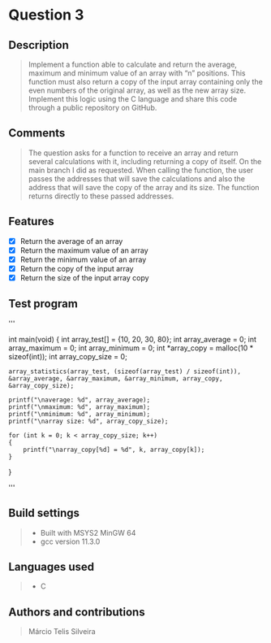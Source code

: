# Question 3

## Description

> Implement a function able to calculate and return the average, maximum and minimum value of an array with “n” positions. This function must also return a copy of the input array containing only the even numbers of the original array, as well as the new array size. Implement this logic using the C language and share this code through a public repository on GitHub.

## Comments

> The question asks for a function to receive an array and return several calculations with it, including returning a copy of itself. On the main branch I did as requested. When calling the function, the user passes the addresses that will save the calculations and also the address that will save the copy of the array and its size. The function returns directly to these passed addresses.

## Features

- [x] Return the average of an array
- [x] Return the maximum value of an array
- [x] Return the minimum value of an array
- [x] Return the copy of the input array
- [x] Return the size of the input array copy

## Test program

'''

int main(void)
{
    int array_test[] = {10, 20, 30, 80};
    int array_average = 0;
    int array_maximum = 0;
    int array_minimum = 0;
    int *array_copy = malloc(10 * sizeof(int));
    int array_copy_size = 0;

    array_statistics(array_test, (sizeof(array_test) / sizeof(int)), &array_average, &array_maximum, &array_minimum, array_copy, &array_copy_size);

    printf("\naverage: %d", array_average);
    printf("\nmaximum: %d", array_maximum);
    printf("\nminimum: %d", array_minimum);
    printf("\narray size: %d", array_copy_size);

    for (int k = 0; k < array_copy_size; k++)
    {
        printf("\narray_copy[%d] = %d", k, array_copy[k]);
    }
}

 '''

## Build settings

>- Built with MSYS2 MinGW 64
>- gcc version 11.3.0

## Languages used

>- C

## Authors and contributions

> Márcio Telis Silveira
